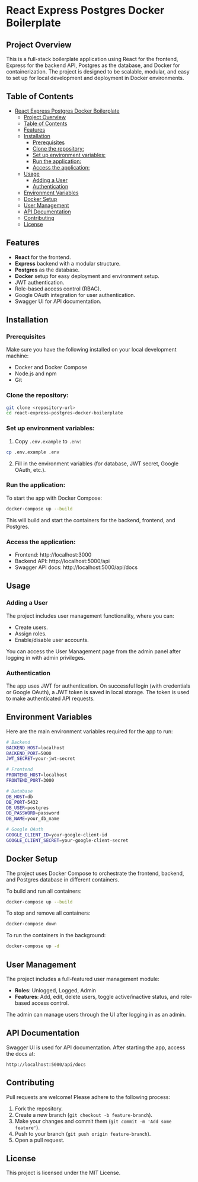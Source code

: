 
# React Express Postgres Docker Boilerplate

## Project Overview

This is a full-stack boilerplate application using React for the frontend, Express for the backend API, Postgres as the database, and Docker for containerization. The project is designed to be scalable, modular, and easy to set up for local development and deployment in Docker environments.

## Table of Contents

- [React Express Postgres Docker Boilerplate](#react-express-postgres-docker-boilerplate)
  - [Project Overview](#project-overview)
  - [Table of Contents](#table-of-contents)
  - [Features](#features)
  - [Installation](#installation)
    - [Prerequisites](#prerequisites)
    - [Clone the repository:](#clone-the-repository)
    - [Set up environment variables:](#set-up-environment-variables)
    - [Run the application:](#run-the-application)
    - [Access the application:](#access-the-application)
  - [Usage](#usage)
    - [Adding a User](#adding-a-user)
    - [Authentication](#authentication)
  - [Environment Variables](#environment-variables)
  - [Docker Setup](#docker-setup)
  - [User Management](#user-management)
  - [API Documentation](#api-documentation)
  - [Contributing](#contributing)
  - [License](#license)

## Features

- **React** for the frontend.
- **Express** backend with a modular structure.
- **Postgres** as the database.
- **Docker** setup for easy deployment and environment setup.
- JWT authentication.
- Role-based access control (RBAC).
- Google OAuth integration for user authentication.
- Swagger UI for API documentation.

## Installation

### Prerequisites

Make sure you have the following installed on your local development machine:

- Docker and Docker Compose
- Node.js and npm
- Git

### Clone the repository:

```bash
git clone <repository-url>
cd react-express-postgres-docker-boilerplate
```

### Set up environment variables:

1. Copy `.env.example` to `.env`:

```bash
cp .env.example .env
```

2. Fill in the environment variables (for database, JWT secret, Google OAuth, etc.).

### Run the application:

To start the app with Docker Compose:

```bash
docker-compose up --build
```

This will build and start the containers for the backend, frontend, and Postgres.

### Access the application:

- Frontend: http://localhost:3000
- Backend API: http://localhost:5000/api
- Swagger API docs: http://localhost:5000/api/docs

## Usage

### Adding a User

The project includes user management functionality, where you can:

- Create users.
- Assign roles.
- Enable/disable user accounts.
  
You can access the User Management page from the admin panel after logging in with admin privileges.

### Authentication

The app uses JWT for authentication. On successful login (with credentials or Google OAuth), a JWT token is saved in local storage. The token is used to make authenticated API requests.

## Environment Variables

Here are the main environment variables required for the app to run:

```bash
# Backend
BACKEND_HOST=localhost
BACKEND_PORT=5000
JWT_SECRET=your-jwt-secret

# Frontend
FRONTEND_HOST=localhost
FRONTEND_PORT=3000

# Database
DB_HOST=db
DB_PORT=5432
DB_USER=postgres
DB_PASSWORD=password
DB_NAME=your_db_name

# Google OAuth
GOOGLE_CLIENT_ID=your-google-client-id
GOOGLE_CLIENT_SECRET=your-google-client-secret
```

## Docker Setup

The project uses Docker Compose to orchestrate the frontend, backend, and Postgres database in different containers.

To build and run all containers:

```bash
docker-compose up --build
```

To stop and remove all containers:

```bash
docker-compose down
```

To run the containers in the background:

```bash
docker-compose up -d
```

## User Management

The project includes a full-featured user management module:

- **Roles**: Unlogged, Logged, Admin
- **Features**: Add, edit, delete users, toggle active/inactive status, and role-based access control.

The admin can manage users through the UI after logging in as an admin.

## API Documentation

Swagger UI is used for API documentation. After starting the app, access the docs at:

```
http://localhost:5000/api/docs
```

## Contributing

Pull requests are welcome! Please adhere to the following process:

1. Fork the repository.
2. Create a new branch (`git checkout -b feature-branch`).
3. Make your changes and commit them (`git commit -m 'Add some feature'`).
4. Push to your branch (`git push origin feature-branch`).
5. Open a pull request.

## License

This project is licensed under the MIT License.
